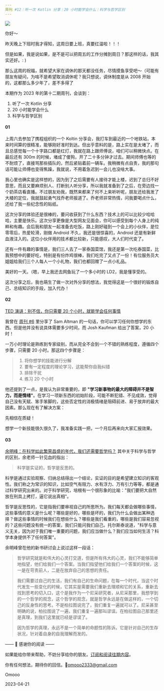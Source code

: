 ```yaml
---
周刊 #12｜听一次 Kotlin 分享｜20 小时能学会什么｜科学与哲学区别
---
```


![](https://s2.loli.net/2023/04/20/RpzLnW1ecZYk4Gf.jpg)

你好～

昨天晚上下班时我才得知，这周日要上班，真要红温啦！！！

但是如果，我是说如果，是不是可以把周五的工作分摊到周日？那这样的话，我其实还好。: )

那么这周的祝福，就希望大家在调休的那天都没任务，尽情摸鱼享受吧～（可能有朋友有疑问，为啥不是希望取消调休呢？我只想说，调休制度是从 2008 开始的，这都那么多少年了，差不多得了

本期作为 2023 年的第十二期周刊，会谈到：

1. 听了一次 Kotlin 分享
2. 20 小时能学会什么
3. 科学与哲学区别

#### 01

上周六去参加了携程组织的一个 Koltin 分享会，我打车到最近的一个地铁站，本来时间算的很精准，能够刚好准时到达。但出乎意料的是，路上实在是太堵了，而且总感觉每一个十字路口都是红灯，我就在路上跟师傅说，咱们可以稍微快点。在最后还有 300m 的时候，堵成了傻狗，开了二十多分钟才过去。期间师傅也等的不耐烦了，直接骂那些插队的，然后紧贴着前一辆车。我稍微有点自责，我的那句话可能让师傅也变得焦躁，我就说，不用着急迟到一会儿也没啥大事。

我心里也确实是这样想的，因为到了之后需要有人接待才能上楼，迟到了总归不好意思，而且又要麻烦别人、打断别人听分享，所以我就准备到了之后，在旁边找一个奶茶店看直播。不过朋友劝我，既然来都来了何不上来听听呢，朋友还给我发了大楼的定位，我就鼓起勇气找乔老师报道了。乔老师非常热情，问我要喝点什么，还给了我一些纪念性的贴纸。

这次分享的体验还是很棒的，要问收获到了什么东西？技术上的可以比较少哈哈哈，主要是快乐。这次分享更像是大型网友见面会，你可以感受到每个人身上的纯粹和有趣。会后我和朋友一起准备去吃饭，路上刚好碰到一个会上的小伙伴，是位零零后，热爱轮滑，刚做 Android 不久，我还是很惊喜的，Android 还是有新鲜血液注入的。这位小伙伴用的技术都比较新，只能感叹，大人们时代变了。

还有一件有趣的事情是，我们三人去了一家泰国菜馆，我还是第一次吃泰国菜，比我预想中的要好吃，特别是有份炸鸡很棒，我们吃完了又点了一份！有位服务员大姐姐给我们三个人每人一个小礼物，我们也都回赠了一点小礼品。

美好的一天。（嗯，早上我还去网鱼玩了一个多小时的 LD2，我是懂享受的。

这次分享之后，我也萌生了做一次对外分享的想法，我觉得这是一个很好的锻炼自己、总结知识的手段，加入代办！

#### 02

[TED 演讲：别不信，你只需要 20 个小时，就能学会任何事情](https://www.bilibili.com/video/BV144411b7Uk) 

我曾在 [周刊 #6](https://omooo-android.zhubai.love/posts/2245072717705584640) 里分享了 Sam Altman 的一句话，你可以学习任何你想学的东西。但是他并没有说具体需要多少时间，而 Josh Kaufman 给出了答案，20 小时！

一万小时理论是熟练到专家级别，而从完全不会到一个不错的熟练程度，遵循四个步骤，只需要 20 小时。那这四个步骤是：

>1. 将你想学的技能进行分解
>2. 要有一定程度的理论学习，这能帮你自我纠错
>3. 排除干扰
>4. 练习 20 个小时

他还提到了一点，是我认为非常重要的，即 **"学习新事物的最大的障碍并不是智力，而是情绪"**。在学习一项新东西的初始阶段，可能不断犯错、不见成效，觉得自己没有天赋、笨手笨脚的，这些否定性的消极情绪是阻碍前进、易于放弃的最大因素。那么现在有了解决方案：

先相信在质疑！

想学一个新技能很久很久了，我准备实践一把，一个月后再来向大家汇报效果。

#### 03

[余明峰：在科学如此繁荣昌盛的年代，我们还需要哲学吗？](https://www.bilibili.com/video/BV14Y4y1n7RU/) 其中关于科学与哲学的区别，余老师一针见血的指出：

> 科学是实证的，哲学是反思的。

科学是通过实验观察、归纳总结得出一个结论，实证的目的是希望建立知识的客观性。我们称之为常识的知识，比如空气有阻力、水有浮力、万有引力等等，都是通过科学研究出来的。对于科学研究，培根有一个很形象的比喻："我们要把大自然放在刑具上拷打，逼它说出真相"。

哲学是反思性的，它是指我们要审视自己的所思所为。我们每天都会做哪些事情，这些事情的意义是什么呢？哪些是好的，哪些是坏的，我们为什么会做出某种选择？做这些事情的时候我们在想些什么？哪些是我们看重的，哪些是我们容易忽视的？这些问题没有统一的答案，我们只能问我们自己。托尔斯泰说道，"科学与意义无关，因为对于我们唯一重要的问题，我们应当做什么？我们应当如何生活？科学本身提供不了任何答案"。

余明峰曾在他的新书研讨会上说过这样一段话：

> 哲学研究就是和伟大的心灵打交道，但是所有伟大的心灵，我们不能够简单地指望，他们给我们一个答案。当我们指望他们给我们一个答案的时候，这一是在苛责前人，二是在放弃自己的思想的责任。
>
> 我们需要过自己的生活，我们有自己的生命问题，在每一个时代，当这个时代发生一些变化的时候，它其实是需要我们重新去理顺和它的关系，重新去找到思考的切入口，这个是我作为一个尼采研究者，从尼采那里，我想学到的一个哲学的观念，这个哲学的观念，就是哲学永远是在做这样的，一个切己的反身性的思考。不是柏拉图说完了，我们重复一遍就可以了。尼采甚至明确的说，柏拉图说了一遍，我们重复一遍那叫谬误。在柏拉图自己那里还是真理，到我们这里就已经是谬误了。
>
> 因为哲学的真理，永远不是一个简单的命题性的陈诉。它是针对自己的生存状况，针对着自身的自我理解而发的。



—— 💌 感谢你的阅读 ——

如果能给你带来帮助，不妨分享给你的朋友。[订阅和阅读往期内容](https://omooo-android.zhubai.love/)。

你有任何想法，期待你的回信。📮[omooo2333@gmail.com](mailto:omooo2333@gmail.com)

Omooo

2023-04-21

